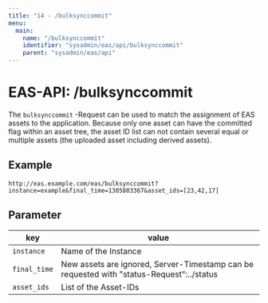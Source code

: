 ```yaml
---
title: "14 - /bulksynccommit"
menu:
  main:
    name: "/bulksynccommit"
    identifier: "sysadmin/eas/api/bulksynccommit"
    parent: "sysadmin/eas/api"
---
```

#  EAS-API: /bulksynccommit

The `bulksynccommit` -Request can be used to match the assignment of EAS assets to the application. Because only one asset can have the committed flag within an asset tree, the asset ID list can not contain several equal or multiple assets (the uploaded asset including derived assets).

##  Example

```url
http://eas.example.com/eas/bulksynccommit?instance=example&final_time=1305803367&asset_ids=[23,42,17]
```


##  Parameter


|key|value|
|---|---|
|`instance`          |Name of the Instance|
|`final_time`        |New assets are ignored, Server-Timestamp can be requested with  "status-Request":../status |
|`asset_ids`         |List of the Asset-IDs|

 
